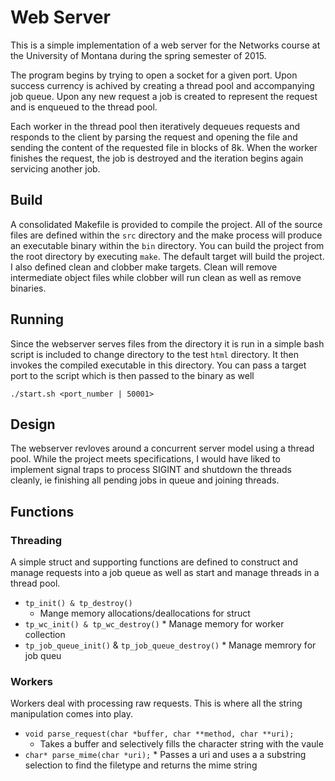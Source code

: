 # Web Server

This is a simple implementation of a web server for the Networks course at the
University of Montana during the spring semester of 2015. 

The program begins by trying to open a socket for a given port. Upon success
currency is achived by creating a thread pool and accompanying job queue. Upon
any new request a job is created to represent the request and is enqueued to the
thread pool.

Each worker in the thread pool then iteratively dequeues requests and responds
to the client by parsing the request and opening the file and sending the
content of the requested file in blocks of 8k. When the worker finishes the
request, the job is destroyed and the iteration begins again servicing another
job.

## Build

A consolidated Makefile is provided to compile the project. All of the source
files are defined within the `src` directory and the make process will produce
an executable binary within the `bin` directory. You can build the project from
the root directory by executing `make`. The default target will build the project.
I also defined clean and clobber make targets. Clean will remove intermediate object
files while clobber will run clean as well as remove binaries.

## Running

Since the webserver serves files from the directory it is run in a simple bash
script is included to change directory to the test `html` directory. It then
invokes the compiled executable in this directory. You can pass a target port to
the script which is then passed to the binary as well

`./start.sh <port_number | 50001>`


## Design

The webserver revloves around a concurrent server model using a thread pool. While the
project meets specifications, I would have liked to implement signal traps to process 
SIGINT and shutdown the threads cleanly, ie finishing all pending jobs in queue and joining 
threads.

## Functions

### Threading

A simple struct and supporting functions are defined to construct and manage
requests into a job queue as well as start and manage threads in a thread pool.

* `tp_init() & tp_destroy()` 
    * Mange memory allocations/deallocations for struct
* `tp_wc_init() & tp_wc_destroy()` 
		* Manage memory for worker collection
* `tp_job_queue_init()` & `tp_job_queue_destroy()` 
		* Manage memrory for job queu

### Workers

Workers deal with processing raw requests. This is where all the string
manipulation comes into play.

* `void parse_request(char *buffer, char **method, char **uri);`
    * Takes a buffer and selectively fills the character string with the vaule
* `char* parse_mime(char *uri);`
		* Passes a uri and uses a a substring selection to find the filetype and returns the mime string
